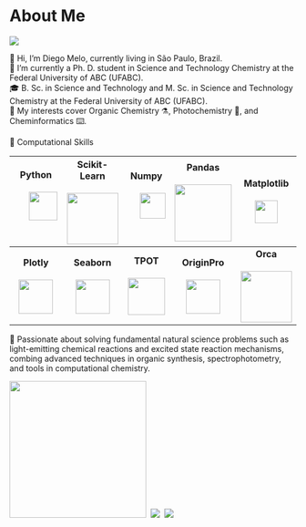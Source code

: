 # About Me
[<img src="https://user-images.githubusercontent.com/8021054/210418731-91fb5714-547c-42ec-9dd0-65e9d8cce1ca.svg" />](https://www.linkedin.com/in/dmulysses/)

👋 Hi, I’m Diego Melo, currently living in São Paulo, Brazil.</br>
🌱 I’m currently a Ph. D. student in Science and Technology Chemistry at the Federal University of ABC (UFABC).</br>
🎓 B. Sc. in Science and Technology and M. Sc. in Science and Technology Chemistry at the Federal University of ABC (UFABC).</br>
🚩 My interests cover Organic Chemistry ⚗️, Photochemistry 🌈, and Cheminformatics ⌨️.</br>

🔧 Computational Skills</br>

|**Python**<br/><br/>&nbsp;&nbsp;&nbsp;&nbsp;&nbsp;&nbsp;<img src="https://user-images.githubusercontent.com/8021054/210259864-2596a1e3-aa2a-4703-ba05-f771f16213e1.svg" width="50" />&nbsp;&nbsp;&nbsp;&nbsp;&nbsp;&nbsp;|**Scikit-Learn**<br/><br/><img src="https://user-images.githubusercontent.com/8021054/210260211-1b807630-28d0-4439-9f47-779446a681d9.png" width="90" />|**Numpy**<br/><br/>&nbsp;&nbsp;&nbsp;&nbsp;&nbsp;<img src="https://user-images.githubusercontent.com/8021054/210260478-4c19a2e5-0042-4979-a7a8-acb5585cf702.svg" width="45" />&nbsp;&nbsp;&nbsp;&nbsp;&nbsp;|**Pandas**<br/><br/><img src="https://user-images.githubusercontent.com/8021054/210260679-7c900719-fcba-4384-97e7-9473753cd2dc.svg" width="100" />|**Matplotlib**<br/><br/>&nbsp;&nbsp;<img src="https://user-images.githubusercontent.com/8021054/210260886-d0b2cc26-b8fb-458c-b3b0-65edfd6a8110.png" width="40" />&nbsp;&nbsp;|
|:-----------:|:--------------:|:----------:|:--------------:|:-------------:|
|**Plotly**<br/><br/><img src="https://user-images.githubusercontent.com/8021054/210261042-cd8f2d04-f37f-401a-a37e-f9155c03d600.png" width="60" />|**Seaborn**<br/><br/><img src="https://user-images.githubusercontent.com/8021054/210261246-7b727c31-886a-4d49-b8e1-cb5f80b699c5.svg" width="60" />|**TPOT**<br/><br/><img src="https://user-images.githubusercontent.com/8021054/210261536-7a81c45a-979d-4156-bf1a-eb2177c9d8c5.png" width="65" />|**OriginPro**<br/><br/><img src="https://user-images.githubusercontent.com/8021054/210261651-a7e644dd-fc1e-4cbb-9228-c959332d4f7a.png" width="60" />|**Orca**<br/><br/><img src="https://user-images.githubusercontent.com/8021054/210261818-595876b0-9bce-43ad-a5e9-d6c8bfa9b566.png" width="90" />|

🧐 Passionate about solving fundamental natural science problems such as light-emitting chemical reactions and excited state reaction mechanisms, combing advanced techniques in organic synthesis, spectrophotometry, and tools in computational chemistry.

<img src="https://user-images.githubusercontent.com/8021054/210272311-40d52af3-af67-419b-aef5-463aaf116859.gif" width="240" />&nbsp;&nbsp;<img src="https://user-images.githubusercontent.com/8021054/210269083-cac83bef-959e-4cd9-8d80-f06b31f4c88c.gif" />&nbsp;&nbsp;<img src="https://user-images.githubusercontent.com/8021054/210269919-5380cad1-50db-40e5-b5bd-70943b58bba4.gif" />



<!---
dmulysses/dmulysses is a ✨ special ✨ repository because its `README.md` (this file) appears on your GitHub profile.
You can click the Preview link to take a look at your changes.
--->
